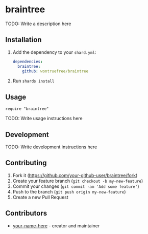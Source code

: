 # braintree

TODO: Write a description here

## Installation

1. Add the dependency to your `shard.yml`:

   ```yaml
   dependencies:
     braintree:
       github: wontruefree/braintree
   ```

2. Run `shards install`

## Usage

```crystal
require "braintree"
```

TODO: Write usage instructions here

## Development

TODO: Write development instructions here

## Contributing

1. Fork it (<https://github.com/your-github-user/braintree/fork>)
2. Create your feature branch (`git checkout -b my-new-feature`)
3. Commit your changes (`git commit -am 'Add some feature'`)
4. Push to the branch (`git push origin my-new-feature`)
5. Create a new Pull Request

## Contributors

- [your-name-here](https://github.com/your-github-user) - creator and maintainer
